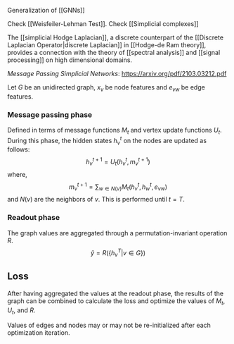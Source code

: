 Generalization of [[GNNs]]

Check [[Weisfeiler-Lehman Test]].
Check [[Simplicial complexes]]

The [[simplicial Hodge Laplacian]], a discrete counterpart of the [[Discrete Laplacian Operator|discrete Laplacian]] in [[Hodge-de Ram theory]], provides a connection with the theory of [[spectral analysis]] and [[signal processing]] on high dimensional domains.

_Message Passing Simplicial Networks_: https://arxiv.org/pdf/2103.03212.pdf

Let $G$ be an unidirected graph, $x_v$ be node features and $e_{vw}$ be edge features.

### Message passing phase
Defined in terms of message functions $M_t$ and vertex update functions $U_t$.
During this phase, the hidden states $h_v^t$ on the nodes are updated as follows:
$$
h^{t+1}_v = U_t(h_v^t, m_v^{t+1})
$$
where,
$$
m_v^{t+1} = \sum _{w \in N(v)}M_t(h_v^t,h_w^t,e_{vw})
$$
and $N(v)$ are the neighbors of $v$. This is performed until $t = T$.
### Readout phase
The graph values are aggregated through a permutation-invariant operation $R$.
$$
\hat{y} = R\left (\left \{h_v^T|v\in G\right \}\right )
$$
## Loss
After having aggregated the values at the readout phase, the results of the graph can be combined to calculate the loss and optimize the values of $M_t$, $U_t$, and $R$.

Values of edges and nodes may or may not be re-initialized after each optimization iteration.